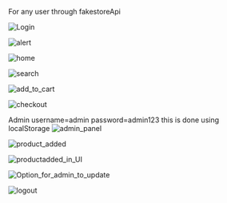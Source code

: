 For any user through fakestoreApi


![Login](https://github.com/user-attachments/assets/cfea90f6-13e2-4b00-91e5-e6a25093befa)

 ![alert](https://github.com/user-attachments/assets/59000a95-9226-47c9-b191-5326eb213616)

![home](https://github.com/user-attachments/assets/9156477f-c9fc-4f51-bb00-2762b10e45bd)


![search](https://github.com/user-attachments/assets/acbf9ed7-8864-49a2-a028-ce5a8915dbef)

![add_to_cart](https://github.com/user-attachments/assets/663049f9-9030-48a0-9d68-b66bc317cb4d)

![checkout](https://github.com/user-attachments/assets/f2f6245f-da05-4637-a113-0c4277203a63)

Admin
username=admin
password=admin123
this is done using localStorage
![admin_panel](https://github.com/user-attachments/assets/85669c37-215d-425e-88cb-72183c310e3f)


![product_added](https://github.com/user-attachments/assets/9569599c-a857-4b80-9820-4397f806f8b5)

![productadded_in_UI](https://github.com/user-attachments/assets/31010e82-8304-4278-b981-04444be17bc5)


![Option_for_admin_to_update](https://github.com/user-attachments/assets/e9a28036-4fe9-4796-9ab0-223e8599f36f)

![logout](https://github.com/user-attachments/assets/6a0ec14c-7027-48b4-b0d0-9e4953f4a15a)
